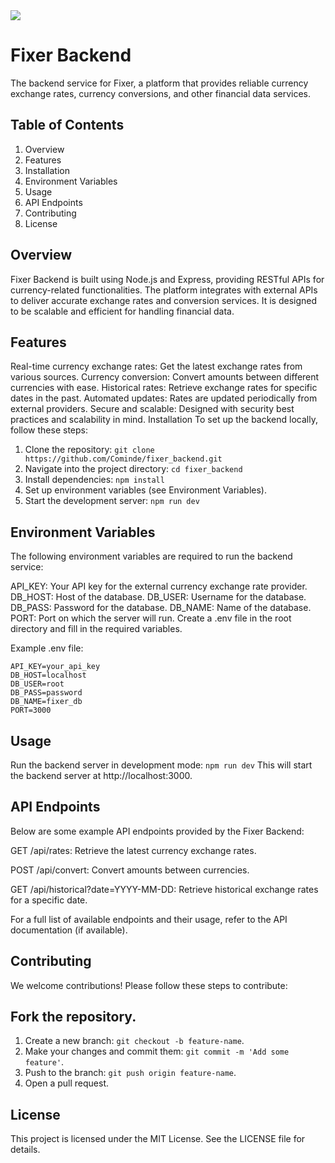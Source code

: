 <img src="https://skillicons.dev/icons?i=nodejs,powershell,npm" />
<br>

# Fixer Backend
The backend service for Fixer, a platform that provides reliable currency exchange rates, currency conversions, and other financial data services.

## Table of Contents
1. Overview
2. Features
3. Installation
4. Environment Variables
5. Usage
6. API Endpoints
7. Contributing
8. License

## Overview
Fixer Backend is built using Node.js and Express, providing RESTful APIs for currency-related functionalities. The platform integrates with external APIs to deliver accurate exchange rates and conversion services. It is designed to be scalable and efficient for handling financial data.

## Features
Real-time currency exchange rates: Get the latest exchange rates from various sources.
Currency conversion: Convert amounts between different currencies with ease.
Historical rates: Retrieve exchange rates for specific dates in the past.
Automated updates: Rates are updated periodically from external providers.
Secure and scalable: Designed with security best practices and scalability in mind.
Installation
To set up the backend locally, follow these steps:

1. Clone the repository: ```git clone https://github.com/Cominde/fixer_backend.git```
2. Navigate into the project directory: ```cd fixer_backend```
3. Install dependencies: ```npm install```
4. Set up environment variables (see Environment Variables).
5. Start the development server: ```npm run dev```
   
## Environment Variables
The following environment variables are required to run the backend service:

API_KEY: Your API key for the external currency exchange rate provider.
DB_HOST: Host of the database.
DB_USER: Username for the database.
DB_PASS: Password for the database.
DB_NAME: Name of the database.
PORT: Port on which the server will run.
Create a .env file in the root directory and fill in the required variables.

Example .env file:
````
API_KEY=your_api_key
DB_HOST=localhost
DB_USER=root
DB_PASS=password
DB_NAME=fixer_db
PORT=3000
````

## Usage
Run the backend server in development mode:
```npm run dev```
This will start the backend server at http://localhost:3000.

## API Endpoints
Below are some example API endpoints provided by the Fixer Backend:

GET /api/rates: Retrieve the latest currency exchange rates.

POST /api/convert: Convert amounts between currencies.

GET /api/historical?date=YYYY-MM-DD: Retrieve historical exchange rates for a specific date.

For a full list of available endpoints and their usage, refer to the API documentation (if available).

## Contributing
We welcome contributions! Please follow these steps to contribute:

## Fork the repository.
1. Create a new branch: ```git checkout -b feature-name```.
2. Make your changes and commit them: ```git commit -m 'Add some feature'```.
3. Push to the branch: ```git push origin feature-name```.
4. Open a pull request.
   
## License
This project is licensed under the MIT License. See the LICENSE file for details.
